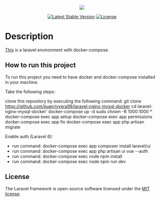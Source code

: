 <p align="center"><img src="https://laravel.com/assets/img/components/logo-laravel.svg"></p>

<p align="center">
<a href="https://packagist.org/packages/laravel/framework"><img src="https://poser.pugx.org/laravel/framework/v/stable.svg" alt="Latest Stable Version"></a>
<a href="https://packagist.org/packages/laravel/framework"><img src="https://poser.pugx.org/laravel/framework/license.svg" alt="License"></a>
</p>

# Description

[This](https://github.com/jjuanrivvera99/laravel-nginx-mysql-docker) is a laravel environment with docker-compose.

## How to run this project

To run this project you need to have docker and docker-compose installed in your machine.

Take the following steps:

clone this repository by executing the following command: 
git clone https://github.com/jjuanrivvera99/laravel-nginx-mysql-docker
cd laravel-nginx-mysql-docker'
docker-compose up -d
sudo chown -R 1000:1000 *
docker-compose exec app setup
docker-compose exec app permissions
docker-compose exec app fix
docker-compose exec app php artisan migrate

Enable auth (Laravel 6):

- run command: docker-compose exec app composer install laravel/ui
- run command: docker-compose exec app php artisan ui vue --auth
- run command: docker-compose exec node npm install
- run command: docker-compose exec node npm run dev

## License

The Laravel framework is open-source software licensed under the [MIT license](https://opensource.org/licenses/MIT).
